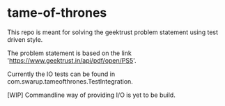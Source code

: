 # tame-of-thrones

This repo is meant for solving the geektrust problem statement using test driven style.

The problem statement is based on the link 'https://www.geektrust.in/api/pdf/open/PS5'.

Currently the IO tests can be found in com.swarup.tameofthrones.TestIntegration.

[WIP] Commandline way of providing I/O is yet to be build.

